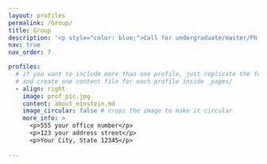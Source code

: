 ```yaml
---
layout: profiles
permalink: /Group/
title: Group
description: '<p style="color: blue;">Call for undergraduate/master/Ph.D. students and PostDocs. If you are interested in Industrial Cyber-Physical Systems and Intelligent unmanned system, welcome to join us: ruonan.liu@sjtu.edu.cn.</p>'
nav: true
nav_order: 7

profiles:
  # if you want to include more than one profile, just replicate the following block
  # and create one content file for each profile inside _pages/
  - align: right
    image: prof_pic.jpg
    content: about_einstein.md
    image_circular: false # crops the image to make it circular
    more_info: >
      <p>555 your office number</p>
      <p>123 your address street</p>
      <p>Your City, State 12345</p>
      
---
```

